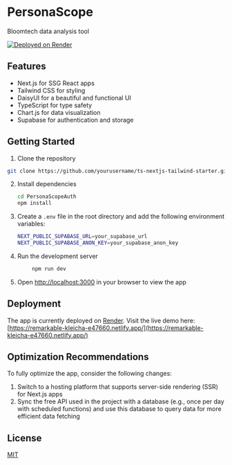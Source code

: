 # PersonaScope

Bloomtech data analysis tool

[![Deployed on Render](https://img.shields.io/badge/Deployed%20on-Render-blue)](https://personascopeauth.onrender.com/login)

## Features

- Next.js for SSG React apps
- Tailwind CSS for styling
- DaisyUI for a beautiful and functional UI
- TypeScript for type safety
- Chart.js for data visualization
- Supabase for authentication and storage

## Getting Started

1. Clone the repository

```bash
git clone https://github.com/yourusername/ts-nextjs-tailwind-starter.git
```

2. Install dependencies

   ```bash
   cd PersonaScopeAuth
   npm install
   ```

3. Create a `.env` file in the root directory and add the following environment variables:

   ```bash
   NEXT_PUBLIC_SUPABASE_URL=your_supabase_url
   NEXT_PUBLIC_SUPABASE_ANON_KEY=your_supabase_anon_key
   ```

4. Run the development server

```bash
        npm run dev
```

5. Open [http://localhost:3000](http://localhost:3000) in your browser to view the app

## Deployment

The app is currently deployed on [Render](https://render.com/). Visit the live demo here: [https://remarkable-kleicha-e47660.netlify.app/](https://remarkable-kleicha-e47660.netlify.app/)

## Optimization Recommendations

To fully optimize the app, consider the following changes:

1. Switch to a hosting platform that supports server-side rendering (SSR) for Next.js apps
2. Sync the free API used in the project with a database (e.g., once per day with scheduled functions) and use this database to query data for more efficient data fetching

## License

[MIT](https://choosealicense.com/licenses/mit/)

